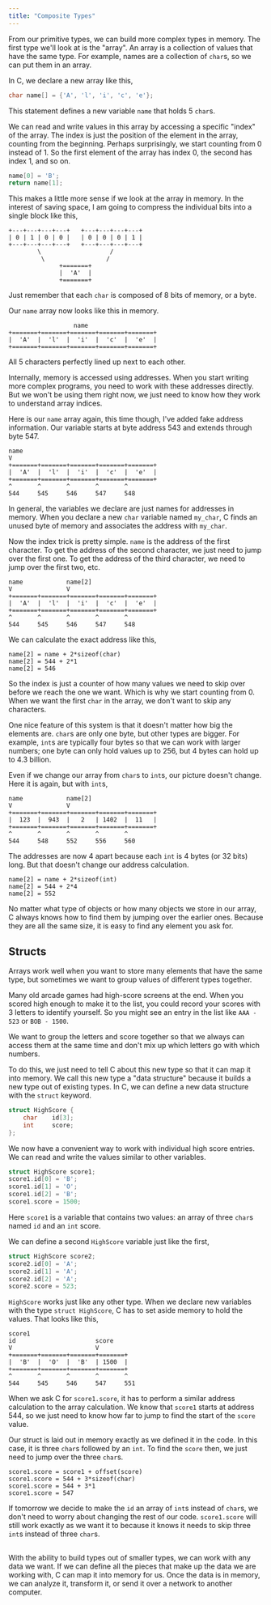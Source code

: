 ```yaml
---
title: "Composite Types"
---
```


From our primitive types, we can build more complex types in memory. The first
type we'll look at is the "array". An array is a collection of values that have
the same type. For example, names are a collection of `char`s, so we can put
them in an array.

In C, we declare a new array like this,

```c
char name[] = {'A', 'l', 'i', 'c', 'e'};
```

This statement defines a new variable `name` that holds 5 `char`s.

We can read and write values in this array by accessing a specific "index" of
the array. The index is just the position of the element in the array, counting
from the beginning. Perhaps surprisingly, we start counting from 0 instead of 1.
So the first element of the array has index 0, the second has index 1, and so
on.

```c
name[0] = 'B';
return name[1];
```

This makes a little more sense if we look at the array in memory. In the
interest of saving space, I am going to compress the individual bits into a
single block like this,

```
+---+---+---+---+   +---+---+---+---+
| 0 | 1 | 0 | 0 |   | 0 | 0 | 0 | 1 |
+---+---+---+---+   +---+---+---+---+
        \                   /
         \                 /
              +=======+
              |  'A'  |
              +=======+
```

Just remember that each `char` is composed of 8 bits of memory, or a byte.

Our `name` array now looks like this in memory.

```
                  name
+=======+=======+=======+=======+=======+
|  'A'  |  'l'  |  'i'  |  'c'  |  'e'  |
+=======+=======+=======+=======+=======+
```

All 5 characters perfectly lined up next to each other.

Internally, memory is accessed using addresses. When you start writing more
complex programs, you need to work with these addresses directly. But we won't
be using them right now, we just need to know how they work to understand array
indices.

Here is our `name` array again, this time though, I've added fake address
information. Our variable starts at byte address 543 and extends through byte
547.

```
name
V
+=======+=======+=======+=======+=======+
|  'A'  |  'l'  |  'i'  |  'c'  |  'e'  |
+=======+=======+=======+=======+=======+
^       ^       ^       ^       ^
544     545     546     547     548
```

In general, the variables we declare are just names for addresses in memory.
When you declare a new `char` variable named `my_char`, C finds an unused byte
of memory and associates the address with `my_char`.

Now the index trick is pretty simple. `name` is the address of the first
character. To get the address of the second character, we just need to jump over
the first one. To get the address of the third character, we need to jump over
the first two, etc.

```
name            name[2]
V               V
+=======+=======+=======+=======+=======+
|  'A'  |  'l'  |  'i'  |  'c'  |  'e'  |
+=======+=======+=======+=======+=======+
^       ^       ^       ^       ^
544     545     546     547     548
```

We can calculate the exact address like this,

```
name[2] = name + 2*sizeof(char)
name[2] = 544 + 2*1
name[2] = 546
```

So the index is just a counter of how many values we need to skip over before we
reach the one we want. Which is why we start counting from 0. When we want the
first `char` in the array, we don't want to skip any characters.

One nice feature of this system is that it doesn't matter how big the elements
are. `char`s are only one byte, but other types are bigger. For example,
`int`s are typically four bytes so that we can work with larger numbers; one
byte can only hold values up to 256, but 4 bytes can hold up to 4.3 billion.

Even if we change our array from `char`s to `int`s, our picture doesn't change.
Here it is again, but with `int`s,

```
name            name[2]
V               V
+=======+=======+=======+=======+=======+
|  123  |  943  |   2   | 1402  |  11   |
+=======+=======+=======+=======+=======+
^       ^       ^       ^       ^
544     548     552     556     560
```

The addresses are now 4 apart because each `int` is 4 bytes (or 32 bits) long.
But that doesn't change our address calculation.

```
name[2] = name + 2*sizeof(int)
name[2] = 544 + 2*4
name[2] = 552
```

No matter what type of objects or how many objects we store in our array, C
always knows how to find them by jumping over the earlier ones. Because they are
all the same size, it is easy to find any element you ask for.

## Structs

Arrays work well when you want to store many elements that have the same type,
but sometimes we want to group values of different types together.

Many old arcade games had high-score screens at the end. When you scored high
enough to make it to the list, you could record your scores with 3 letters to
identify yourself. So you might see an entry in the list like `AAA - 523` or
`BOB - 1500`.

We want to group the letters and score together so that we always can access
them at the same time and don't mix up which letters go with which numbers.

To do this, we just need to tell C about this new type so that it can map it
into memory. We call this new type a "data structure" because it builds a new
type out of existing types. In C, we can define a new data structure with the
`struct` keyword.

```c
struct HighScore {
    char    id[3];
    int     score;
};
```

We now have a convenient way to work with individual high score entries. We can
read and write the values similar to other variables.

```c
struct HighScore score1;
score1.id[0] = 'B';
score1.id[1] = 'O';
score1.id[2] = 'B';
score1.score = 1500;
```

Here `score1` is a variable that contains two values: an array of three `char`s
named `id` and an `int` score.

We can define a second `HighScore` variable just like the first,

```c
struct HighScore score2;
score2.id[0] = 'A';
score2.id[1] = 'A';
score2.id[2] = 'A';
score2.score = 523;
```

`HighScore` works just like any other type. When we declare new variables with
the type `struct HighScore`, C has to set aside memory to hold the values. That
looks like this,

```
score1
id                      score
V                       V
+=======+=======+=======+=======+
|  'B'  |  'O'  |  'B'  | 1500  |
+=======+=======+=======+=======+
^       ^       ^       ^       ^
544     545     546     547     551
```

When we ask C for `score1.score`, it has to perform a similar address
calculation to the array calculation. We know that `score1` starts at address
544, so we just need to know how far to jump to find the start of the `score`
value.

Our struct is laid out in memory exactly as we defined it in the code. In this
case, it is three `char`s followed by an `int`. To find the `score` then, we
just need to jump over the three `char`s.

```
score1.score = score1 + offset(score)
score1.score = 544 + 3*sizeof(char)
score1.score = 544 + 3*1
score1.score = 547
```

If tomorrow we decide to make the `id` an array of `int`s instead of `char`s, we
don't need to worry about changing the rest of our code. `score1.score` will
still work exactly as we want it to because it knows it needs to skip three
`int`s instead of three `char`s.

##

With the ability to build types out of smaller types, we can work with any data
we want. If we can define all the pieces that make up the data we are working
with, C can map it into memory for us. Once the data is in memory, we can
analyze it, transform it, or send it over a network to another computer.
